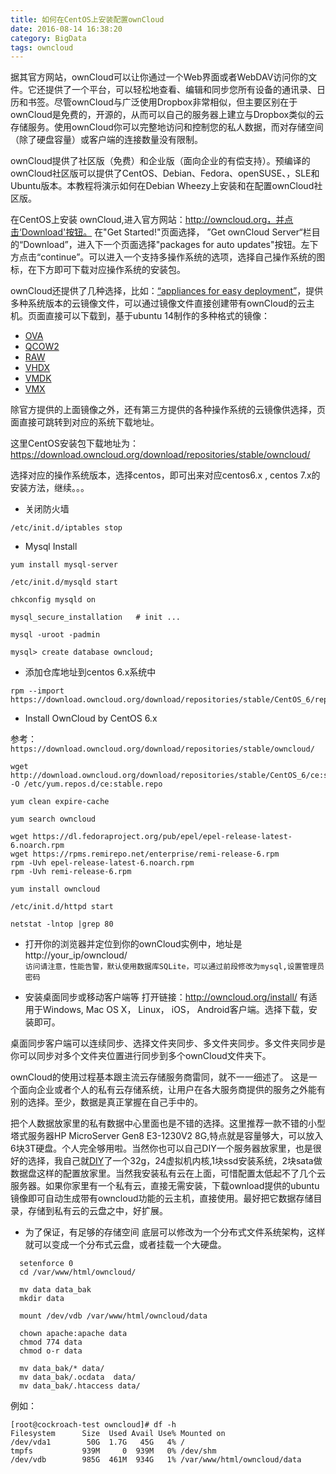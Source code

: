 ```yaml
---
title: 如何在CentOS上安装配置ownCloud
date: 2016-08-14 16:38:20
category: BigData
tags: owncloud
---
```

据其官方网站，ownCloud可以让你通过一个Web界面或者WebDAV访问你的文件。它还提供了一个平台，可以轻松地查看、编辑和同步您所有设备的通讯录、日历和书签。尽管ownCloud与广泛使用Dropbox非常相似，但主要区别在于ownCloud是免费的，开源的，从而可以自己的服务器上建立与Dropbox类似的云存储服务。使用ownCloud你可以完整地访问和控制您的私人数据，而对存储空间（除了硬盘容量）或客户端的连接数量没有限制。

ownCloud提供了社区版（免费）和企业版（面向企业的有偿支持）。预编译的ownCloud社区版可以提供了CentOS、Debian、Fedora、openSUSE、，SLE和Ubuntu版本。本教程将演示如何在Debian Wheezy上安装和在配置ownCloud社区版。

在CentOS上安装 ownCloud,进入官方网站：http://owncloud.org，并点击‘Download'按钮。
在"Get Started!"页面选择， ”Get ownCloud Server“栏目的“Download”，进入下一个页面选择"packages for auto updates"按钮。左下方点击“continue”。可以进入一个支持多操作系统的选项，选择自己操作系统的图标，在下方即可下载对应操作系统的安装包。

ownCloud还提供了几种选择，比如：[“appliances for easy deployment”](https://owncloud.org/install/#instructions-server)，提供多种系统版本的云镜像文件，可以通过镜像文件直接创建带有ownCloud的云主机。页面直接可以下载到，基于ubuntu 14制作的多种格式的镜像：

- [OVA](http://download.owncloud.org/community/production/vm/Ubuntu_14.04-owncloud-9.1.0-1.1-201607211103.ova.zip)
- [QCOW2](http://download.owncloud.org/community/production/vm/Ubuntu_14.04-owncloud-9.1.0-1.1-201607211103.qcow2.zip)
- [RAW](http://download.owncloud.org/community/production/vm/Ubuntu_14.04-owncloud-9.1.0-1.1-201607211103.raw.zip)
- [VHDX](http://download.owncloud.org/community/production/vm/Ubuntu_14.04-owncloud-9.1.0-1.1-201607211103.vhdx.zip)
- [VMDK](http://download.owncloud.org/community/production/vm/Ubuntu_14.04-owncloud-9.1.0-1.1-201607211103.vmdk.zip)
- [VMX](http://download.owncloud.org/community/production/vm/Ubuntu_14.04-owncloud-9.1.0-1.1-201607211103.vmx.zip)

除官方提供的上面镜像之外，还有第三方提供的各种操作系统的云镜像供选择，页面直接可跳转到对应的系统下载地址。

这里CentOS安装包下载地址为：https://download.owncloud.org/download/repositories/stable/owncloud/

选择对应的操作系统版本，选择centos，即可出来对应centos6.x , centos 7.x的安装方法，继续。。。

* 关闭防火墙
```
/etc/init.d/iptables stop
```

* Mysql Install
```
yum install mysql-server

/etc/init.d/mysqld start

chkconfig mysqld on

mysql_secure_installation   # init ...

mysql -uroot -padmin

mysql> create database owncloud;
```

* 添加仓库地址到centos 6.x系统中
```
rpm --import https://download.owncloud.org/download/repositories/stable/CentOS_6/repodata/repomd.xml.key
```

* Install OwnCloud by CentOS 6.x
 
 参考：`https://download.owncloud.org/download/repositories/stable/owncloud/`

```
wget http://download.owncloud.org/download/repositories/stable/CentOS_6/ce:stable.repo -O /etc/yum.repos.d/ce:stable.repo

yum clean expire-cache

yum search owncloud

wget https://dl.fedoraproject.org/pub/epel/epel-release-latest-6.noarch.rpm
wget https://rpms.remirepo.net/enterprise/remi-release-6.rpm
rpm -Uvh epel-release-latest-6.noarch.rpm
rpm -Uvh remi-release-6.rpm

yum install owncloud    

/etc/init.d/httpd start

netstat -lntop |grep 80
```

* 打开你的浏览器并定位到你的ownCloud实例中，地址是 http://your_ip/owncloud/   
 `访问请注意，性能告警，默认使用数据库SQLite，可以通过前段修改为mysql,设置管理员密码`

* 安装桌面同步或移动客户端等
打开链接：http://owncloud.org/install/ 有适用于Windows, Mac OS X， Linux， iOS， Android客户端。选择下载，安装即可。

桌面同步客户端可以连续同步、选择文件夹同步、多文件夹同步。多文件夹同步是你可以同步对多个文件夹位置进行同步到多个ownCloud文件夹下。

ownCloud的使用过程基本跟主流云存储服务商雷同，就不一一细述了。
这是一个面向企业或者个人的私有云存储系统，让用户在各大服务商提供的服务之外能有别的选择。至少，数据是真正掌握在自己手中的。

把个人数据放家里的私有数据中心里面也是不错的选择。这里推荐一款不错的小型塔式服务器HP MicroServer Gen8 E3-1230V2 8G,特点就是容量够大，可以放入6块3T硬盘。个人完全够用啦。当然你也可以自己DIY一个服务器放家里，也是很好的选择，我自己就[DIY](https://www.itweet.cn/2016/06/14/private-cloud/)了一个32g，24虚拟机内核,1块ssd安装系统，2块sata做数据盘这样的配置放家里。当然我安装私有云在上面，可惜配置太低起不了几个云服务器。如果你家里有一个私有云，直接无需安装，下载ownload提供的ubuntu镜像即可自动生成带有owncloud功能的云主机，直接使用。最好把它数据存储目录，存储到私有云的云盘之中，好扩展。

* 为了保证，有足够的存储空间
  底层可以修改为一个分布式文件系统架构，这样就可以变成一个分布式云盘，或者挂载一个大硬盘。
```
  setenforce 0
  cd /var/www/html/owncloud/

  mv data data_bak
  mkdir data

  mount /dev/vdb /var/www/html/owncloud/data

  chown apache:apache data
  chmod 774 data
  chmod o-r data

  mv data_bak/* data/
  mv data_bak/.ocdata  data/
  mv data_bak/.htaccess data/
```

例如：
```
[root@cockroach-test owncloud]# df -h
Filesystem      Size  Used Avail Use% Mounted on
/dev/vda1        50G  1.7G   45G   4% /
tmpfs           939M     0  939M   0% /dev/shm
/dev/vdb        985G  461M  934G   1% /var/www/html/owncloud/data
```

